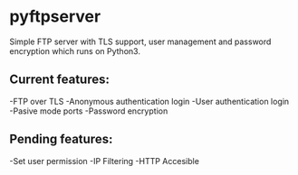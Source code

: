 # pyftpserver
Simple FTP server with TLS support, user management and password encryption which runs on Python3.

Current features:
-
-FTP over TLS
-Anonymous authentication login
-User authentication login
-Pasive mode ports
-Password encryption

Pending features:
-
-Set user permission
-IP Filtering
-HTTP Accesible
